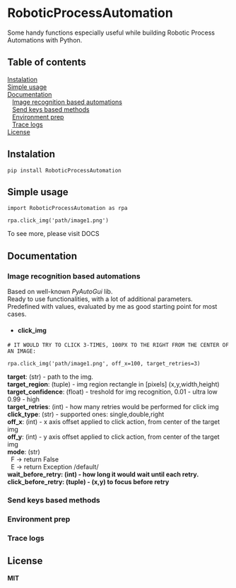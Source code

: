 # RoboticProcessAutomation
Some handy functions especially useful while building Robotic Process Automations with Python.

## Table of contents

[Instalation](#instalation) <br />
[Simple usage](#simple-usage) <br />
[Documentation](#documentation) <br />
&ensp; [Image recognition based automations](#image-recognition-based-automations) <br />
&ensp; [Send keys based methods](#send-keys-based-methods) <br />
&ensp; [Environment prep](#environment-prep) <br />
&ensp; [Trace logs](#trace-logs) <br />
[License](#license)

## Instalation
```
pip install RoboticProcessAutomation
```

## Simple usage
```
import RoboticProcessAutomation as rpa

rpa.click_img('path/image1.png')
```
To see more, please visit DOCS

## Documentation

### Image recognition based automations
Based on well-known *PyAutoGui* lib. <br />
Ready to use functionalities, with a lot of additional parameters. <br />
Predefined with values, evaluated by me as good starting point for most cases.

* #### click_img
```
# IT WOULD TRY TO CLICK 3-TIMES, 100PX TO THE RIGHT FROM THE CENTER OF AN IMAGE:

rpa.click_img('path/image1.png', off_x=100, target_retries=3)
```

<strong>target</strong>: (str) - path to the img. <br />
<strong>target_region</strong>: (tuple) - img region rectangle in [pixels] (x,y,width,height) <br />
<strong>target_confidence</strong>: (float) - treshold for img recognition, 0.01 - ultra low 0.99 - high <br />
<strong>target_retries</strong>: (int) - how many retries would be performed for click img <br />
<strong>click_type</strong>: (str) - supported ones: single,double,right <br />
<strong>off_x</strong>: (int) - x axis offset applied to click action, from center of the target img  <br />
<strong>off_y</strong>: (int) - y axis offset applied to click action, from center of the target img  <br />
<strong>mode</strong>: (str) <br />
&nbsp; F -> return False  <br />
&nbsp; E -> return Exception /default/ <br />
<strong/>wait_before_retry<strong>: (int) - how long it would wait until each retry. <br />
<strong/>click_before_retry<strong>: (tuple) - (x,y) to focus before retry <br />
  

### Send keys based methods

### Environment prep

### Trace logs

## License
MIT
